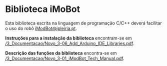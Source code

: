 
# Biblioteca iMoBot

Esta biblioteca escrita na linguagem de programação C/C++ deverá facilitar o uso do robô iModBot@ipleiria.pt.

**Instruções para a instalação da biblioteca** encontram-se em [/3_Documentacao/Novo_3-06_Add_Arduino_IDE_Libraries.pdf](https://github.com/Guilherme010101/iModBot/blob/ArduinoOTA/3_Documentacao/Novo_3-06_Add_Arduino_IDE_Libraries.pdf).

**Descrição das funções da biblioteca** encontra-se em [/3_Documentacao/Novo_3-01_iModBot_Tech_Manual.pdf](https://github.com/Guilherme010101/iModBot/blob/ArduinoOTA/3_Documentacao/Novo_3-01_iModBot_Tech_Manual.pdf).

